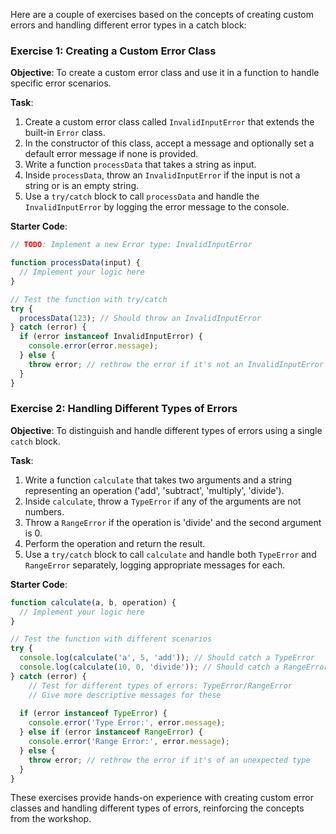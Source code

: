 Here are a couple of exercises based on the concepts of creating custom errors and handling different error types in a catch block:

### Exercise 1: Creating a Custom Error Class

**Objective**: To create a custom error class and use it in a function to handle specific error scenarios.

**Task**:
1. Create a custom error class called `InvalidInputError` that extends the built-in `Error` class.
2. In the constructor of this class, accept a message and optionally set a default error message if none is provided.
3. Write a function `processData` that takes a string as input.
4. Inside `processData`, throw an `InvalidInputError` if the input is not a string or is an empty string.
5. Use a `try/catch` block to call `processData` and handle the `InvalidInputError` by logging the error message to the console.

**Starter Code**:
```javascript
// TODO: Implement a new Error type: InvalidInputError

function processData(input) {
  // Implement your logic here
}

// Test the function with try/catch
try {
  processData(123); // Should throw an InvalidInputError
} catch (error) {
  if (error instanceof InvalidInputError) {
    console.error(error.message);
  } else {
    throw error; // rethrow the error if it's not an InvalidInputError
  }
}
```

### Exercise 2: Handling Different Types of Errors

**Objective**: To distinguish and handle different types of errors using a single `catch` block.

**Task**:
1. Write a function `calculate` that takes two arguments and a string representing an operation ('add', 'subtract', 'multiply', 'divide').
2. Inside `calculate`, throw a `TypeError` if any of the arguments are not numbers.
3. Throw a `RangeError` if the operation is 'divide' and the second argument is 0.
4. Perform the operation and return the result.
5. Use a `try/catch` block to call `calculate` and handle both `TypeError` and `RangeError` separately, logging appropriate messages for each.

**Starter Code**:
```javascript
function calculate(a, b, operation) {
  // Implement your logic here
}

// Test the function with different scenarios
try {
  console.log(calculate('a', 5, 'add')); // Should catch a TypeError
  console.log(calculate(10, 0, 'divide')); // Should catch a RangeError
} catch (error) {
	// Test for different types of errors: TypeError/RangeError 
	// Give more descriptive messages for these
	
  if (error instanceof TypeError) {
    console.error('Type Error:', error.message);
  } else if (error instanceof RangeError) {
    console.error('Range Error:', error.message);
  } else {
    throw error; // rethrow the error if it's of an unexpected type
  }
}
```

These exercises provide hands-on experience with creating custom error classes and handling different types of errors, reinforcing the concepts from the workshop.